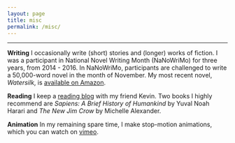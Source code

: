 ```yaml
---
layout: page
title: misc
permalink: /misc/
---
```


---

**Writing** I occasionally write (short) stories and (longer) works of fiction. I was a participant in National Novel Writing Month (NaNoWriMo) for three years, from 2014 - 2016. In NaNoWriMo, participants are challenged to write a 50,000-word novel in the month of November. My most recent novel, *Watersilk*, is [available on Amazon](https://www.amazon.com/Watersilk-Albert-Kuo/dp/1540777790). 

**Reading** I keep a [reading blog](https://albertandkevin.wordpress.com/) with my friend Kevin. Two books I highly recommend are *Sapiens: A Brief History of Humankind* by Yuval Noah Harari and *The New Jim Crow* by Michelle Alexander.

**Animation** In my remaining spare time, I make stop-motion animations, which you can watch on [vimeo](https://vimeo.com/albertkuo). 

